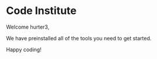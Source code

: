 # Code Institute

Welcome hurter3,

We have preinstalled all of the tools you need to get started.

Happy coding!
